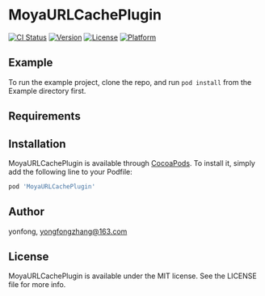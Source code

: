 # MoyaURLCachePlugin

[![CI Status](https://img.shields.io/travis/yonfong/MoyaURLCachePlugin.svg?style=flat)](https://travis-ci.org/yonfong/MoyaURLCachePlugin)
[![Version](https://img.shields.io/cocoapods/v/MoyaURLCachePlugin.svg?style=flat)](https://cocoapods.org/pods/MoyaURLCachePlugin)
[![License](https://img.shields.io/cocoapods/l/MoyaURLCachePlugin.svg?style=flat)](https://cocoapods.org/pods/MoyaURLCachePlugin)
[![Platform](https://img.shields.io/cocoapods/p/MoyaURLCachePlugin.svg?style=flat)](https://cocoapods.org/pods/MoyaURLCachePlugin)

## Example

To run the example project, clone the repo, and run `pod install` from the Example directory first.

## Requirements

## Installation

MoyaURLCachePlugin is available through [CocoaPods](https://cocoapods.org). To install
it, simply add the following line to your Podfile:

```ruby
pod 'MoyaURLCachePlugin'
```

## Author

yonfong, yongfongzhang@163.com

## License

MoyaURLCachePlugin is available under the MIT license. See the LICENSE file for more info.
